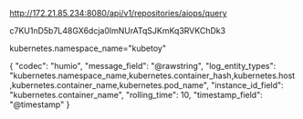 

http://172.21.85.234:8080/api/v1/repositories/aiops/query

c7KU1nD5b7L48GX6dcja0lmNUrATqSJKmKq3RVKChDk3

kubernetes.namespace_name="kubetoy"


{
    "codec": "humio",
    "message_field": "@rawstring",
    "log_entity_types": "kubernetes.namespace_name,kubernetes.container_hash,kubernetes.host,kubernetes.container_name,kubernetes.pod_name",
    "instance_id_field": "kubernetes.container_name",
    "rolling_time": 10,
    "timestamp_field": "@timestamp"
}




